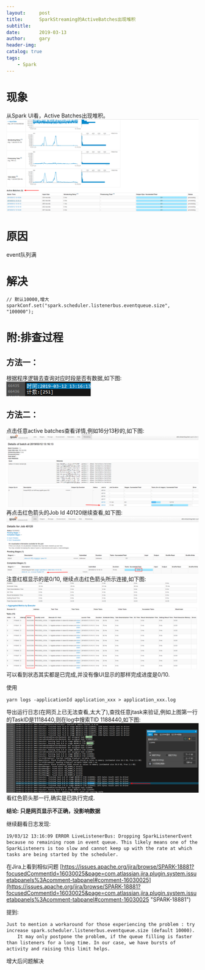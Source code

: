 ```yaml
---
layout:     post
title:      SparkStreaming的ActiveBatches出现堆积
subtitle:   
date:       2019-03-13
author:     gary
header-img: 
catalog: true
tags:
    - Spark
---
```


# 现象
从Spark UI看，Active Batches出现堆积。
![error](/img/in-post/2019-03-13-SparkStreaming的ActiveBatches出现堆积/1.png)

# 原因
event队列满

# 解决
```
// 默认10000,增大
sparkConf.set("spark.scheduler.listenerbus.eventqueue.size", "100000");
```

# 附:排查过程
## 方法一：
根据程序逻辑去查询对应时段是否有数据,如下图:
![data](/img/in-post/2019-03-13-SparkStreaming的ActiveBatches出现堆积/2.png)

## 方法二：
点击任意active batches查看详情,例如16分13秒的,如下图:
![16分13秒的](/img/in-post/2019-03-13-SparkStreaming的ActiveBatches出现堆积/3.png)
再点击红色箭头的Job Id 40120继续查看,如下图:
![40120](/img/in-post/2019-03-13-SparkStreaming的ActiveBatches出现堆积/4.png)
注意红框显示的是0/10, 继续点击红色箭头所示连接,如下图:
![80240](/img/in-post/2019-03-13-SparkStreaming的ActiveBatches出现堆积/5.png)
可以看到状态其实都是已完成,并没有像UI显示的那样完成进度是0/10. 

使用
```
yarn logs -applicationId application_xxx > application_xxx.log
```
导出运行日志(在网页上已无法查看,太大了),查找任意jtask来验证,例如上图第一行的TaskID是1118440,则在log中搜索TID 1188440,如下图:
![1188440](/img/in-post/2019-03-13-SparkStreaming的ActiveBatches出现堆积/6.png)
看红色箭头那一行,确实是已执行完成.

**结论: 只是网页显示不正确，没影响数据**

继续翻看日志发现:
```
19/03/12 13:16:09 ERROR LiveListenerBus: Dropping SparkListenerEvent because no remaining room in event queue. This likely means one of the SparkListeners is too slow and cannot keep up with the rate at which tasks are being started by the scheduler.
```

在Jira上看到相似问题
[https://issues.apache.org/jira/browse/SPARK-18881?focusedCommentId=16030025&page=com.atlassian.jira.plugin.system.issuetabpanels%3Acomment-tabpanel#comment-16030025](https://issues.apache.org/jira/browse/SPARK-18881?focusedCommentId=16030025&page=com.atlassian.jira.plugin.system.issuetabpanels%3Acomment-tabpanel#comment-16030025 "SPARK-18881")

提到:
```
Just to mention a workaround for those experiencing the problem : try increase spark.scheduler.listenerbus.eventqueue.size (default 10000). 
    It may only postpone the problem, if the queue filling is faster than listeners for a long time. In our case, we have bursts of activity and raising this limit helps.
```

增大后问题解决
